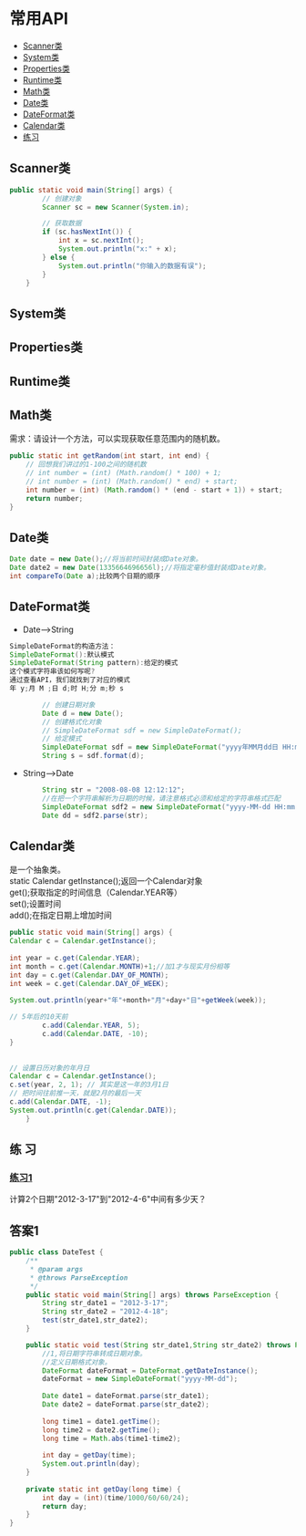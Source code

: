 # 常用API
- [Scanner类](#scanner类)
- [System类](#system类)
- [Properties类](#propertie类)
- [Runtime类](#runtime类)
- [Math类](#math类)
- [Date类](#date类)
- [DateFormat类](#dateformat类)
- [Calendar类](#calendar类)
- [练习](#练-习) 




## Scanner类
```java
public static void main(String[] args) {
		// 创建对象
		Scanner sc = new Scanner(System.in);

		// 获取数据
		if (sc.hasNextInt()) {
			int x = sc.nextInt();
			System.out.println("x:" + x);
		} else {
			System.out.println("你输入的数据有误");
		}
	}

```


## System类

## Properties类


## Runtime类


## Math类
需求：请设计一个方法，可以实现获取任意范围内的随机数。  
```java
public static int getRandom(int start, int end) {
	// 回想我们讲过的1-100之间的随机数
	// int number = (int) (Math.random() * 100) + 1;
	// int number = (int) (Math.random() * end) + start;
	int number = (int) (Math.random() * (end - start + 1)) + start;
	return number;
}
```


## Date类
```java
Date date = new Date();//将当前时间封装成Date对象。
Date date2 = new Date(1335664696656l);//将指定毫秒值封装成Date对象。
int compareTo(Date a);比较两个日期的顺序
```


## DateFormat类
* Date-->String
```java
SimpleDateFormat的构造方法：
SimpleDateFormat():默认模式
SimpleDateFormat(String pattern):给定的模式
这个模式字符串该如何写呢?
通过查看API，我们就找到了对应的模式
年 y;月 M	;日 d;时 H;分 m;秒 s

		// 创建日期对象
		Date d = new Date();
		// 创建格式化对象
		// SimpleDateFormat sdf = new SimpleDateFormat();
		// 给定模式
		SimpleDateFormat sdf = new SimpleDateFormat("yyyy年MM月dd日 HH:mm:ss");
		String s = sdf.format(d);
```
* String-->Date
```java
		String str = "2008-08-08 12:12:12";
		//在把一个字符串解析为日期的时候，请注意格式必须和给定的字符串格式匹配
		SimpleDateFormat sdf2 = new SimpleDateFormat("yyyy-MM-dd HH:mm:ss");
		Date dd = sdf2.parse(str);
```

## Calendar类
是一个抽象类。  
static Calendar getInstance();返回一个Calendar对象  
get();获取指定的时间信息（Calendar.YEAR等）  
set();设置时间  
add();在指定日期上增加时间  
```java
public static void main(String[] args) {
Calendar c = Calendar.getInstance();
		
int year = c.get(Calendar.YEAR);
int month = c.get(Calendar.MONTH)+1;//加1才与现实月份相等
int day = c.get(Calendar.DAY_OF_MONTH);
int week = c.get(Calendar.DAY_OF_WEEK);
		
System.out.println(year+"年"+month+"月"+day+"日"+getWeek(week));

// 5年后的10天前
		c.add(Calendar.YEAR, 5);
		c.add(Calendar.DATE, -10);
}
		
		
// 设置日历对象的年月日
Calendar c = Calendar.getInstance();
c.set(year, 2, 1); // 其实是这一年的3月1日
// 把时间往前推一天，就是2月的最后一天
c.add(Calendar.DATE, -1);
System.out.println(c.get(Calendar.DATE));
	}
```


## 练 习
### [练习1](#答案1)
计算2个日期"2012-3-17"到"2012-4-6"中间有多少天？





## 答案1
```java
public class DateTest {
	/**
	 * @param args
	 * @throws ParseException 
	 */
	public static void main(String[] args) throws ParseException {
		String str_date1 = "2012-3-17";
		String str_date2 = "2012-4-18";
		test(str_date1,str_date2);
	}

	public static void test(String str_date1,String str_date2) throws ParseException {
		//1,将日期字符串转成日期对象。
		//定义日期格式对象。
		DateFormat dateFormat = DateFormat.getDateInstance();
		dateFormat = new SimpleDateFormat("yyyy-MM-dd");
		
		Date date1 = dateFormat.parse(str_date1);
		Date date2 = dateFormat.parse(str_date2);
		
		long time1 = date1.getTime();
		long time2 = date2.getTime();
		long time = Math.abs(time1-time2);
		
		int day = getDay(time);
		System.out.println(day);
	}
	
	private static int getDay(long time) {
		int day = (int)(time/1000/60/60/24);
		return day;
	}
}
```
